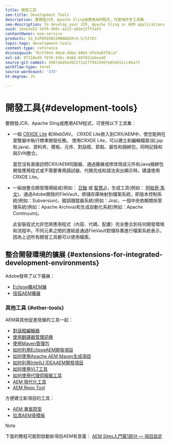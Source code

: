 ```yaml
---
title: 開發工具
seo-title: Development Tools
description: 要開發JCR、Apache Sling或應用AEM程式，可使用許多工具集
seo-description: To develop your JCR, Apache Sling or AEM applications, a number of tool sets are available
uuid: 1bee3a52-5d76-4b0c-a222-a02e12ff3a43
contentOwner: msm-service
products: SG_EXPERIENCEMANAGER/6.5/SITES
topic-tags: development-tools
content-type: reference
discoiquuid: 76c570e5-46ed-46be-9864-4fe4a83f0caf
exl-id: 97310ed5-f8fb-416c-8a66-68f652abeaa0
source-git-commit: 4967a6d9ad92272a1ff442456fe65de51cc46a73
workflow-type: tm+mt
source-wordcount: '373'
ht-degree: 3%

---
```


# 開發工具{#development-tools}

要開發JCR、Apache Sling或應用AEM程式，可使用以下工具集：

* 一組 [CRXDE Lite](/help/sites-developing/developing-with-crxde-lite.md) 和WebDAV。 CRXDE Lite嵌入到CRX/AEM中，使您能夠在瀏覽器中執行標準開發任務。 使用CRXDE Lite，可以建立和編輯檔案(如.jsp和.java)、資料夾、模板、元件、對話框、節點、屬性和捆綁包，同時記錄和與SVN整合。

   當您沒有直接訪問CRX/AEM伺服器、通過擴展或修改現成元件和Java捆綁包開發應用程式或不需要專用調試器、代碼完成和語法突出顯示時，建議使用CRXDE Lite。

* 一組由整合開發環境組成(例如： [日蝕](/help/sites-developing/howto-projects-eclipse.md) 或 [智慧J](/help/sites-developing/ht-intellij.md))，生成工具(例如： [阿帕奇·馬文](/help/sites-developing/ht-projects-maven.md))，通過Adobe開發的FileVault，將儲存庫映射到檔案系統，即版本控制系統(例如：Subversion)，錯誤跟蹤器系統(例如：Jira)，一個中央依賴關係管理系統(例如：Apache Archiva)和生成自動化系統(例如：Apache Continuum)。

   此安裝程式允許您將應用程式（內容、代碼、配置）完全整合到任何開發環境和流程中。不同元素之間的連結是通過FileVault對儲存庫進行檔案系統表示，因為上述所有開發工具都可以使用檔案。

## 整合開發環境的擴展 {#extensions-for-integrated-development-environments}

Adobe發佈了以下擴展：

* [Eclipse擴AEM展](/help/sites-developing/aem-eclipse.md)
* [括弧AEM擴展](/help/sites-developing/aem-brackets.md)

### 其他工具 {#other-tools}

AEM與其他促進發展的工具一起：

* [對話框編輯器](/help/sites-developing/dialog-editor.md)
* [使用翻譯器管理詞典](/help/sites-developing/i18n-translator.md)
* [使用Maven管理包](/help/sites-developing/vlt-mavenplugin.md)
* [如何利用EclipseAEM開發項目](/help/sites-developing/howto-projects-eclipse.md)
* [如何使用Apache AEM Maven生成項目](/help/sites-developing/ht-projects-maven.md)
* [如何利用IntelliJ IDEAAEM開發項目](/help/sites-developing/ht-intellij.md)
* [如何使用VLT工具](/help/sites-developing/ht-vlttool.md)
* [如何使用代理伺服器工具](/help/sites-developing/ht-proxy-server.md)
* [AEM 現代化工具](/help/sites-developing/modernization-tools.md)
* [AEM Repo Tool](/help/sites-developing/aem-repo-tool.md)

方便建立新項目的工具：

* [AEM 專案原型](https://github.com/Adobe-Marketing-Cloud/aem-project-archetype)
* [拉濟AEM骨模板](https://github.com/Adobe-Consulting-Services/lazybones-aem-templates)

>[!NOTE]
>
>下面的教程可能對啟動新項目AEM有意義：
>[AEM Sites入門第1部分 — 項目設定](https://helpx.adobe.com/experience-manager/kt/sites/using/getting-started-wknd-tutorial-develop/part1.html)
